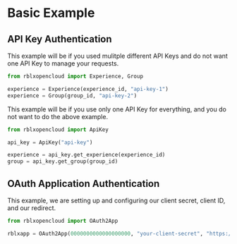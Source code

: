 # Basic Example

## API Key Authentication
This example will be if you used mulitple different API Keys and do not want one API Key to manage your requests.

```py
from rblxopencloud import Experience, Group

experience = Experience(experience_id, "api-key-1")
experience = Group(group_id, "api-key-2")
```

This example will be if you use only one API Key for everything, and you do not want to do the above example.

```py
from rblxopencloud import ApiKey

api_key = ApiKey("api-key")

experience = api_key.get_experience(experience_id)
group = api_key.get_group(group_id)
```

## OAuth Application Authentication
This example, we are setting up and configuring our client secret, client ID, and our redirect. 

```py
from rblxopencloud import OAuth2App

rblxapp = OAuth2App(0000000000000000000, "your-client-secret", "https://example.com/redirect")
```